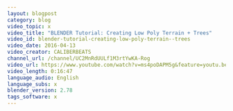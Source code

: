 ```yaml
---
layout: blogpost
category: blog
video_topic: x
video_title: "BLENDER Tutorial: Creating Low Poly Terrain + Trees"
video_id: blender-tutorial-creating-low-poly-terrain--trees
video_date: 2016-04-13
video_creator: CALIBERBEATS
channel_url: /channel/UC2MnRdUULf1M3rtYwKA-Rog
video_url: https://www.youtube.com/watch?v=ms4poDAPM5g&feature=youtu.be
video_length: 0:16:47
language_audio: English
language_subs: x
blender_version: 2.78
tags_software: x
---
```

